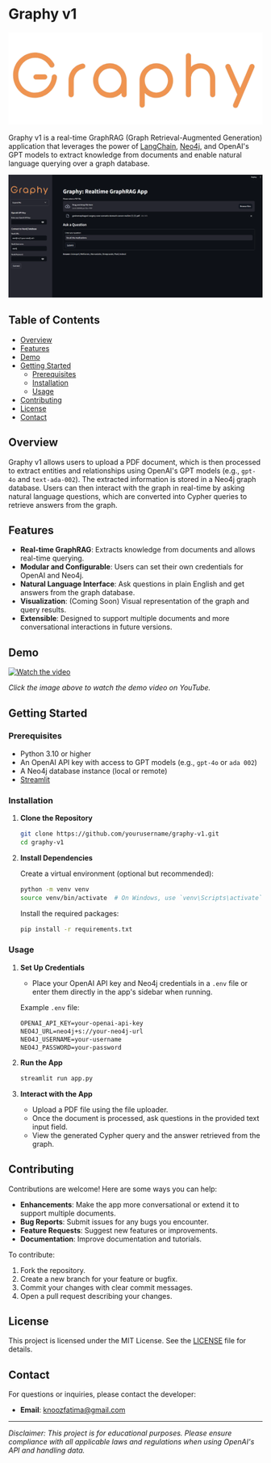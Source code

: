 # Graphy v1

![Graphy Logo](./logo.png)

Graphy v1 is a real-time GraphRAG (Graph Retrieval-Augmented Generation) application that leverages the power of [LangChain](https://python.langchain.com/), [Neo4j](https://neo4j.com/), and OpenAI's GPT models to extract knowledge from documents and enable natural language querying over a graph database.

![App Screenshot](./sct.png)

## Table of Contents

- [Overview](#overview)
- [Features](#features)
- [Demo](#demo)
- [Getting Started](#getting-started)
  - [Prerequisites](#prerequisites)
  - [Installation](#installation)
  - [Usage](#usage)
- [Contributing](#contributing)
- [License](#license)
- [Contact](#contact)

## Overview

Graphy v1 allows users to upload a PDF document, which is then processed to extract entities and relationships using OpenAI's GPT models (e.g., `gpt-4o` and `text-ada-002`). The extracted information is stored in a Neo4j graph database. Users can then interact with the graph in real-time by asking natural language questions, which are converted into Cypher queries to retrieve answers from the graph.

## Features

- **Real-time GraphRAG**: Extracts knowledge from documents and allows real-time querying.
- **Modular and Configurable**: Users can set their own credentials for OpenAI and Neo4j.
- **Natural Language Interface**: Ask questions in plain English and get answers from the graph database.
- **Visualization**: (Coming Soon) Visual representation of the graph and query results.
- **Extensible**: Designed to support multiple documents and more conversational interactions in future versions.

## Demo

[![Watch the video](https://img.youtube.com/vi/odtGLUPXqfs/hqdefault.jpg)](https://youtu.be/odtGLUPXqfs)


*Click the image above to watch the demo video on YouTube.*

## Getting Started

### Prerequisites

- Python 3.10 or higher
- An OpenAI API key with access to GPT models (e.g., `gpt-4o` or `ada 002`)
- A Neo4j database instance (local or remote)
- [Streamlit](https://streamlit.io/)

### Installation

1. **Clone the Repository**

   ```bash
   git clone https://github.com/yourusername/graphy-v1.git
   cd graphy-v1
   ```

2. **Install Dependencies**

   Create a virtual environment (optional but recommended):

   ```bash
   python -m venv venv
   source venv/bin/activate  # On Windows, use `venv\Scripts\activate`
   ```

   Install the required packages:

   ```bash
   pip install -r requirements.txt
   ```

### Usage

1. **Set Up Credentials**

   - Place your OpenAI API key and Neo4j credentials in a `.env` file or enter them directly in the app's sidebar when running.

   Example `.env` file:

   ```env
   OPENAI_API_KEY=your-openai-api-key
   NEO4J_URL=neo4j+s://your-neo4j-url
   NEO4J_USERNAME=your-username
   NEO4J_PASSWORD=your-password
   ```

2. **Run the App**

   ```bash
   streamlit run app.py
   ```

3. **Interact with the App**

   - Upload a PDF file using the file uploader.
   - Once the document is processed, ask questions in the provided text input field.
   - View the generated Cypher query and the answer retrieved from the graph.

## Contributing

Contributions are welcome! Here are some ways you can help:

- **Enhancements**: Make the app more conversational or extend it to support multiple documents.
- **Bug Reports**: Submit issues for any bugs you encounter.
- **Feature Requests**: Suggest new features or improvements.
- **Documentation**: Improve documentation and tutorials.

To contribute:

1. Fork the repository.
2. Create a new branch for your feature or bugfix.
3. Commit your changes with clear commit messages.
4. Open a pull request describing your changes.

## License

This project is licensed under the MIT License. See the [LICENSE](./LICENSE) file for details.

## Contact

For questions or inquiries, please contact the developer:

- **Email**: [knoozfatima@gmail.com](mailto:knoozfatima@gmail.com)

---

*Disclaimer: This project is for educational purposes. Please ensure compliance with all applicable laws and regulations when using OpenAI's API and handling data.*

